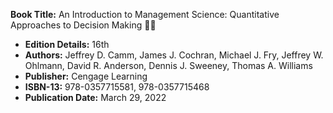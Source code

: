 **Book Title:** An Introduction to Management Science: Quantitative Approaches to Decision Making 📒🔐
- **Edition Details:** 16th
- **Authors:** Jeffrey D. Camm, James J. Cochran, Michael J. Fry, Jeffrey W. Ohlmann, David R. Anderson, Dennis J. Sweeney, Thomas A. Williams
- **Publisher:** Cengage Learning
- **ISBN-13:** 978-0357715581, 978-0357715468
- **Publication Date:** March 29, 2022
